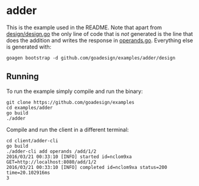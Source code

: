 # adder

This is the example used in the README. Note that apart from [design/design.go](design/design.go)
the only line of code that is *not* generated is the line that does the addition and writes the
response in [operands.go](operands.go). Everything else is generated with:
```
goagen bootstrap -d github.com/goadesign/examples/adder/design
```

## Running

To run the example simply compile and run the binary:
```
git clone https://github.com/goadesign/examples
cd examples/adder
go build
./adder
```
Compile and run the client in a different terminal:
```
cd client/adder-cli
go build
./adder-cli add operands /add/1/2
2016/03/21 00:33:10 [INFO] started id=nclom9xa GET=http://localhost:8080/add/1/2
2016/03/21 00:33:10 [INFO] completed id=nclom9xa status=200 time=20.102916ms
3
```
